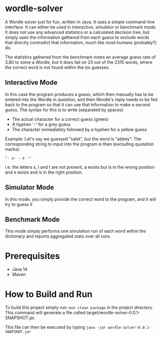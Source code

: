 # wordle-solver
A Wordle solver just for fun, written in Java. It uses a simple command-line interface. It can either be used in interactive, simulator or benchmark mode.
It does not use any advanced statistics or a calculated decision tree, but simply uses the information gathered from each guess to exclude words that directly contradict that information, much like most humans (probably?) do.

The statistics gathered from the benchmark notes an average guess rate of 3.80 to solve a Wordle, but it does fail on 23 out of the 2315 words, where the correct word is not found within the six guesses.

## Interactive Mode
In this case the program produces a guess, which then manually has to be entered into the Wordle in question, and then Wordle's reply needs to be fed back to the program so that it can use that information to make a second guess. The syntax for this is to write (separated by spaces)
* The actual character for a correct guess (green)
* A hyphen '-' for a grey guess
* The character immediately followed by a hyphen for a yellow guess

Example: Let's say we guessed "salet", but the word is "abbey". The corresponding string to input into the program is then (excluding quotation marks):

`"- a- - e -"`

i.e. the letters s, l and t are not present, a exists but is in the wrong position and e exists and is in the right position.

## Simulator Mode
In this mode, you simply provide the correct word to the program, and it will try to guess it

## Benchmark Mode
This mode simply performs one simulation run of each word within the dictionary and reports aggregated stats over all runs.

# Prerequisites
* Java 14
* Maven

# How to Build and Run
To build this project simply run: `mvn clean package` in the project directory. This command will generate a file called target/wordle-solver-0.0.1-SNAPSHOT.jar.

This file can then be executed by typing `java -jar wordle-solver-0.0.1-SNAPSHOT.jar`
